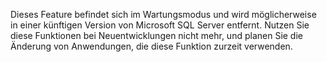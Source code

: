 Dieses Feature befindet sich im Wartungsmodus und wird möglicherweise in einer künftigen Version von Microsoft SQL Server entfernt. Nutzen Sie diese Funktionen bei Neuentwicklungen nicht mehr, und planen Sie die Änderung von Anwendungen, die diese Funktion zurzeit verwenden.
